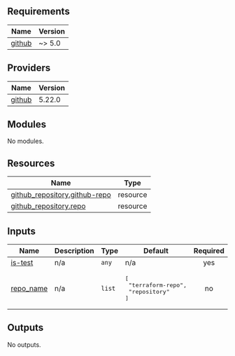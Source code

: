 <!-- BEGIN_TF_DOCS -->
## Requirements

| Name | Version |
|------|---------|
| <a name="requirement_github"></a> [github](#requirement\_github) | ~> 5.0 |

## Providers

| Name | Version |
|------|---------|
| <a name="provider_github"></a> [github](#provider\_github) | 5.22.0 |

## Modules

No modules.

## Resources

| Name | Type |
|------|------|
| [github_repository.github-repo](https://registry.terraform.io/providers/integrations/github/latest/docs/resources/repository) | resource |
| [github_repository.repo](https://registry.terraform.io/providers/integrations/github/latest/docs/resources/repository) | resource |

## Inputs

| Name | Description | Type | Default | Required |
|------|-------------|------|---------|:--------:|
| <a name="input_is-test"></a> [is-test](#input\_is-test) | n/a | `any` | n/a | yes |
| <a name="input_repo_name"></a> [repo\_name](#input\_repo\_name) | n/a | `list` | <pre>[<br>  "terraform-repo",<br>  "repository"<br>]</pre> | no |

## Outputs

No outputs.
<!-- END_TF_DOCS -->